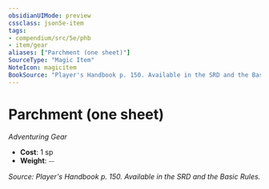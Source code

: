 ```yaml
---
obsidianUIMode: preview
cssclass: json5e-item
tags:
- compendium/src/5e/phb
- item/gear
aliases: ["Parchment (one sheet)"]
SourceType: "Magic Item"
NoteIcon: magicitem
BookSource: "Player's Handbook p. 150. Available in the SRD and the Basic Rules."
---
```

# Parchment (one sheet)
*Adventuring Gear*  

- **Cost**: 1 sp
- **Weight**: ⏤

*Source: Player's Handbook p. 150. Available in the SRD and the Basic Rules.*